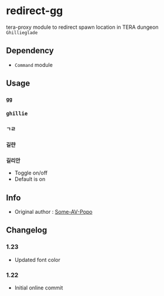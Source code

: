 # redirect-gg
tera-proxy module to redirect spawn location in TERA dungeon `Ghillieglade`

## Dependency
- `Command` module

## Usage
### `gg`
### `ghillie` 
### `ㄱㄹ`
### `길랸`
### `길리안`
- Toggle on/off
- Default is on

## Info
- Original author : [Some-AV-Popo](https://github.com/Some-AV-Popo)

## Changelog
### 1.23
- Updated font color
### 1.22
- Initial online commit
